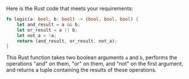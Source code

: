  Here is the Rust code that meets your requirements:

```rs
fn logic(a: bool, b: bool) -> (bool, bool, bool) {
    let and_result = a && b;
    let or_result = a || b;
    let not_a = !a;
    return (and_result, or_result, not_a);
}
```
This Rust function takes two boolean arguments `a` and `b`, performs the operations "and" on them, "or" on them, and "not" on the first argument, and returns a tuple containing the results of these operations.
